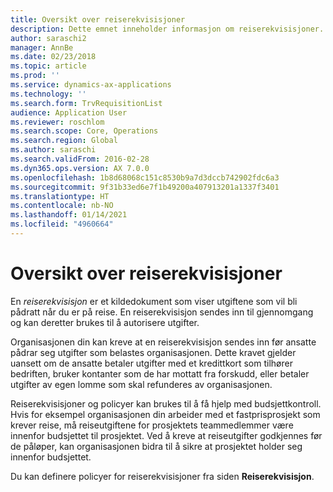 ```yaml
---
title: Oversikt over reiserekvisisjoner
description: Dette emnet inneholder informasjon om reiserekvisisjoner. En reiserekvisisjon dokumenterer planlagte reiseutgifter.
author: saraschi2
manager: AnnBe
ms.date: 02/23/2018
ms.topic: article
ms.prod: ''
ms.service: dynamics-ax-applications
ms.technology: ''
ms.search.form: TrvRequisitionList
audience: Application User
ms.reviewer: roschlom
ms.search.scope: Core, Operations
ms.search.region: Global
ms.author: saraschi
ms.search.validFrom: 2016-02-28
ms.dyn365.ops.version: AX 7.0.0
ms.openlocfilehash: 1b8d68068c151c8530b9a7d3dccb742902fdc6a3
ms.sourcegitcommit: 9f31b33ed6e7f1b49200a407913201a1337f3401
ms.translationtype: HT
ms.contentlocale: nb-NO
ms.lasthandoff: 01/14/2021
ms.locfileid: "4960664"
---
```

# <a name="travel-requisitions-overview"></a>Oversikt over reiserekvisisjoner

En *reiserekvisisjon* er et kildedokument som viser utgiftene som vil bli pådratt når du er på reise. En reiserekvisisjon sendes inn til gjennomgang og kan deretter brukes til å autorisere utgifter.

Organisasjonen din kan kreve at en reiserekvisisjon sendes inn før ansatte pådrar seg utgifter som belastes organisasjonen. Dette kravet gjelder uansett om de ansatte betaler utgifter med et kredittkort som tilhører bedriften, bruker kontanter som de har mottatt fra forskudd, eller betaler utgifter av egen lomme som skal refunderes av organisasjonen.

Reiserekvisisjoner og policyer kan brukes til å få hjelp med budsjettkontroll. Hvis for eksempel organisasjonen din arbeider med et fastprisprosjekt som krever reise, må reiseutgiftene for prosjektets teammedlemmer være innenfor budsjettet til prosjektet. Ved å kreve at reiseutgifter godkjennes før de påløper, kan organisasjonen bidra til å sikre at prosjektet holder seg innenfor budsjettet.

Du kan definere policyer for reiserekvisisjoner fra siden **Reiserekvisisjon**.
